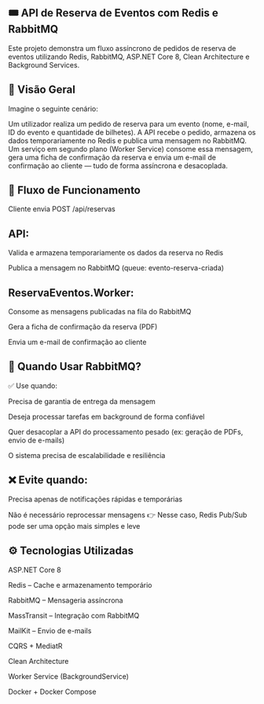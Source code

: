 ## 🎟️ API de Reserva de Eventos com Redis e RabbitMQ

Este projeto demonstra um fluxo assíncrono de pedidos de reserva de eventos utilizando Redis, RabbitMQ, ASP.NET Core 8, Clean Architecture e Background Services.

## 📌 Visão Geral

Imagine o seguinte cenário:

Um utilizador realiza um pedido de reserva para um evento (nome, e-mail, ID do evento e quantidade de bilhetes).
A API recebe o pedido, armazena os dados temporariamente no Redis e publica uma mensagem no RabbitMQ.
Um serviço em segundo plano (Worker Service) consome essa mensagem, gera uma ficha de confirmação da reserva e envia um e-mail de confirmação ao cliente — tudo de forma assíncrona e desacoplada.

## 🔄 Fluxo de Funcionamento

Cliente envia POST /api/reservas

## API:

Valida e armazena temporariamente os dados da reserva no Redis

Publica a mensagem no RabbitMQ (queue: evento-reserva-criada)

## ReservaEventos.Worker:

Consome as mensagens publicadas na fila do RabbitMQ

Gera a ficha de confirmação da reserva (PDF)

Envia um e-mail de confirmação ao cliente

## 🧠 Quando Usar RabbitMQ?

✅ Use quando:

Precisa de garantia de entrega da mensagem

Deseja processar tarefas em background de forma confiável

Quer desacoplar a API do processamento pesado (ex: geração de PDFs, envio de e-mails)

O sistema precisa de escalabilidade e resiliência

## ❌ Evite quando:

Precisa apenas de notificações rápidas e temporárias

Não é necessário reprocessar mensagens
👉 Nesse caso, Redis Pub/Sub pode ser uma opção mais simples e leve

## ⚙️ Tecnologias Utilizadas

ASP.NET Core 8

Redis
 – Cache e armazenamento temporário

RabbitMQ
 – Mensageria assíncrona

MassTransit
 – Integração com RabbitMQ

MailKit
 – Envio de e-mails

CQRS + MediatR

Clean Architecture

Worker Service (BackgroundService)

Docker + Docker Compose
